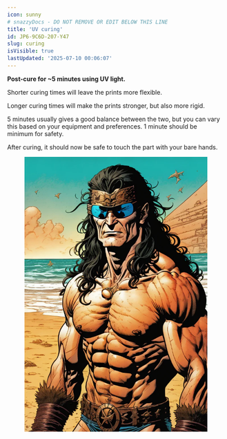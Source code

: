 ```yaml
---
icon: sunny
# snazzyDocs - DO NOT REMOVE OR EDIT BELOW THIS LINE
title: 'UV curing'
id: JP6-9C6D-207-Y47
slug: curing
isVisible: true
lastUpdated: '2025-07-10 00:06:07'
---
```

<div class="sd-grid" data-columns="2"><div class="sd-card" target="_self"><p><strong>Post-cure for&nbsp;~5 minutes using UV light.</strong></p><p>Shorter curing times will leave the prints more flexible.</p><p>Longer curing times will make the prints stronger, but also more rigid.</p><p>5 minutes usually gives a good balance between the two, but you can vary this based on your equipment and preferences. 1 minute should be minimum for safety.</p><p>After curing, it should now be safe to touch the part with your bare hands.</p></div><div class="sd-card" target="_self"><figure><img src="https://github.com/yt3dp/docs/raw/main/images/lX9hw8pmQncI95M3fZZq.webp"></figure><p><br></p></div></div>

<br />